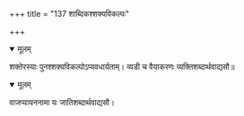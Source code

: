 +++
title = "137 शाब्दिकश्शक्यविकल्पः"

+++


<details open><summary>मूलम्</summary>

शक्तेरस्याः पुनश्शक्यविकल्पोऽप्यवधार्यताम्। व्यडी च वैयाकरणः व्यक्तिशब्दार्थवाद्यसौ॥
</details>



<details open><summary>मूलम्</summary>

वाजप्यायननामा यः जातिशब्दार्थवाद्यसौ।
</details>

